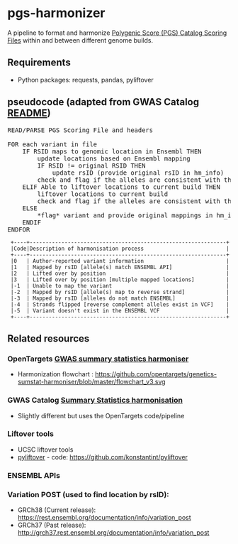 # pgs-harmonizer
A pipeline to format and harmonize [Polygenic Score (PGS) Catalog Scoring Files](http://www.pgscatalog.org/downloads/#dl_ftp) 
within and between different genome builds. 


## Requirements
- Python packages: requests, pandas, pyliftover


## pseudocode (adapted from GWAS Catalog [README](https://github.com/EBISPOT/sum-stats-formatter/blob/master/harmonisation/README.md))
<pre>READ/PARSE PGS Scoring File and headers

FOR each variant in file
    IF RSID maps to genomic location in Ensembl THEN
        update locations based on Ensembl mapping
        IF RSID != original RSID THEN
            update rsID (provide original rsID in hm_info)
        check and flag if the alleles are consistent with the API
    ELIF Able to liftover locations to current build THEN
        liftover locations to current build
        check and flag if the alleles are consistent with the ENSEMBL VCF
    ELSE
        *flag* variant and provide original mappings in hm_info column as dictionary
    ENDIF
ENDFOR
</pre>

     +----+--------------------------------------------------------------+
     |Code|Description of harmonisation process                          |
     +----+--------------------------------------------------------------+
     |0   | Author-reported variant information                          |
     |1   | Mapped by rsID [allele(s) match ENSEMBL API]                 |
     |2   | Lifted over by position                                      |
     |3   | Lifted over by position [multiple mapped locations]          |
     |-1  | Unable to map the variant                                    |
     |-2  | Mapped by rsID [allele(s) map to reverse strand]             |
     |-3  | Mapped by rsID [alleles do not match ENSEMBL]                |
     |-4  | Strands flipped [reverse complement alleles exist in VCF]    |
     |-5  | Variant doesn't exist in the ENSEMBL VCF                     |
     +----+--------------------------------------------------------------+

## Related resources
### OpenTargets [GWAS summary statistics harmoniser](https://github.com/opentargets/genetics-sumstat-harmoniser)
- Harmonization flowchart : https://github.com/opentargets/genetics-sumstat-harmoniser/blob/master/flowchart_v3.svg
### GWAS Catalog [Summary Statistics harmonisation](https://github.com/EBISPOT/sum-stats-formatter/tree/master/harmonisation)
- Slightly different but uses the OpenTargets code/pipeline
### Liftover tools
- UCSC liftover tools 
- [pyliftover](https://pypi.org/project/pyliftover/) - code: https://github.com/konstantint/pyliftover

### ENSEMBL APIs
### Variation POST (used to find location by rsID):
- GRCh38 (Current release): https://rest.ensembl.org/documentation/info/variation_post
- GRCh37 (Past release): http://grch37.rest.ensembl.org/documentation/info/variation_post